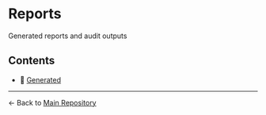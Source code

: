 # Reports

Generated reports and audit outputs

## Contents

- 📁 [Generated](./generated/)

---

← Back to [Main Repository](../README.md)
